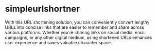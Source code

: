 # simpleurlshortner
With this URL shortening solution, you can conveniently convert lengthy URLs into concise links that are easier to remember and share across various platforms. Whether you're sharing links on social media, email campaigns, or any other digital medium, using shortened URLs enhances user experience and saves valuable character space.

